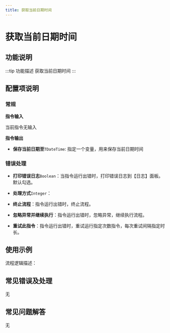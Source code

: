 ```yaml
---
title: 获取当前日期时间
---
```


# 获取当前日期时间

## 功能说明

:::tip 功能描述
获取当前日期时间
:::

## 配置项说明

### 常规

**指令输入**

当前指令无输入


**指令输出**

- **保存当前日期至**`TDateTime`: 指定一个变量，用来保存当前日期时间

### 错误处理

- **打印错误日志**`Boolean`：当指令运行出错时，打印错误日志到【日志】面板。默认勾选。

- **处理方式**`Integer`：

 - **终止流程**：指令运行出错时，终止流程。

 - **忽略异常并继续执行**：指令运行出错时，忽略异常，继续执行流程。

 - **重试此指令**：指令运行出错时，重试运行指定次数指令，每次重试间隔指定时长。

## 使用示例

流程逻辑描述：

## 常见错误及处理

无

## 常见问题解答

无


